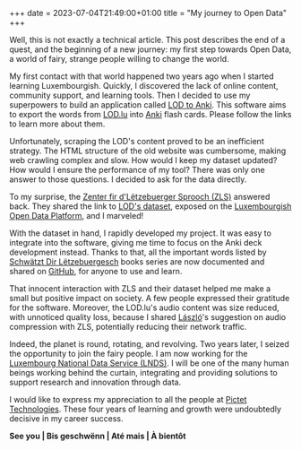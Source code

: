 +++ 
date = 2023-07-04T21:49:00+01:00
title = "My journey to Open Data"
+++

Well, this is not exactly a technical article. This post describes the end of a quest, and the beginning of a new journey: my first step towards Open Data, a world of fairy, strange people willing to change the world.

My first contact with that world happened two years ago when I started learning Luxembourgish. Quickly, I discovered the lack of online content, community support, and learning tools. Then I decided to use my superpowers to build an application called [LOD to Anki](https://data.public.lu/fr/reuses/lod-to-anki/). This software aims to export the words from [LOD.lu](https://lod.lu/) into [Anki](https://apps.ankiweb.net/) flash cards. Please follow the links to learn more about them.

Unfortunately, scraping the LOD's content proved to be an inefficient strategy. The HTML structure of the old website was cumbersome, making web crawling complex and slow. How would I keep my dataset updated? How would I ensure the performance of my tool? There was only one answer to those questions. I decided to ask for the data directly.

To my surprise, the [Zenter fir d'Lëtzebuerger Sprooch (ZLS)](https://portal.education.lu/zls) answered back. They shared the link to [LOD's dataset](https://data.public.lu/fr/organizations/zenter-fir-dletzebuerger-sprooch/), exposed on the [Luxembourgish Open Data Platform](https://data.public.lu/), and I marveled!

With the dataset in hand, I rapidly developed my project. It was easy to integrate into the software, giving me time to focus on the Anki deck development instead. Thanks to that, all the important words listed by [Schwätzt Dir Lëtzebuergesch](https://sdl.inll.lu/) books series are now documented and shared on [GitHub](https://github.com/brunopacheco1/lod-anki/tree/main/decks/schwatzt_dir_letzebuergesh), for anyone to use and learn.

That innocent interaction with ZLS and their dataset helped me make a small but positive impact on society. A few people expressed their gratitude for the software. Moreover, the LOD.lu's audio content was size reduced, with unnoticed quality loss, because I shared [László](https://github.com/nerg4l)'s suggestion on audio compression with ZLS, potentially reducing their network traffic.

Indeed, the planet is round, rotating, and revolving. Two years later, I seized the opportunity to join the fairy people. I am now working for the [Luxembourg National Data Service (LNDS)](https://www.linkedin.com/company/luxembourg-national-data-service-lnds/). I will be one of the many human beings working behind the curtain, integrating and providing solutions to support research and innovation through data.

I would like to express my appreciation to all the people at [Pictet Technologies](https://www.linkedin.com/company/pictet-technologies-sa/). These four years of learning and growth were undoubtedly decisive in my career success.

**See you | Bis geschwënn | Até mais | À bientôt**
